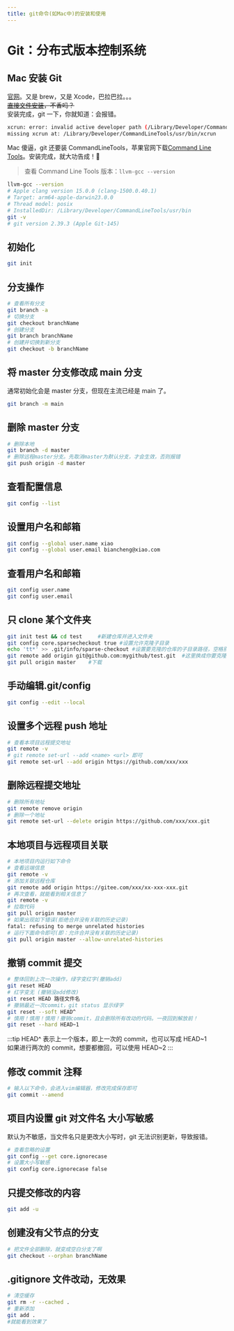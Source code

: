 ```yaml
---
title: git命令(如Mac中)的安装和使用
---
```


# Git：分布式版本控制系统

## Mac 安装 Git

[官网](https://git-scm.com/downloads)。又是 brew，又是 Xcode，巴拉巴拉。。。  
~~[直接文件安装](https://sourceforge.net/projects/git-osx-installer/)，不香吗？~~  
安装完成，git 一下，你就知道：会报错。

```bash
xcrun: error: invalid active developer path (/Library/Developer/CommandLineTools),
missing xcrun at: /Library/Developer/CommandLineTools/usr/bin/xcrun
```

Mac 傻逼，git 还要装 CommandLineTools，苹果官网下载[Command Line Tools](https://developer.apple.com/download/all/?q=Command)。安装完成，就大功告成！:dart:

> 查看 Command Line Tools 版本：`llvm-gcc --version`

```bash
llvm-gcc --version
# Apple clang version 15.0.0 (clang-1500.0.40.1)
# Target: arm64-apple-darwin23.0.0
# Thread model: posix
# InstalledDir: /Library/Developer/CommandLineTools/usr/bin
git -v
# git version 2.39.3 (Apple Git-145)
```

## 初始化

```bash
git init
```

## 分支操作

```bash
# 查看所有分支
git branch -a
# 切换分支
git checkout branchName
# 创建分支
git branch branchName
# 创建并切换到新分支
git checkout -b branchName
```

## 将 master 分支修改成 main 分支

通常初始化会是 master 分支，但现在主流已经是 main 了。

```bash
git branch -m main
```

## 删除 master 分支

```bash
# 删除本地
git branch -d master
# 删除远程master分支。先取消master为默认分支，才会生效，否则报错
git push origin -d master
```

## 查看配置信息

```bash
git config --list
```

## 设置用户名和邮箱

```bash
git config --global user.name xiao
git config --global user.email biancheng@xiao.com
```

## 查看用户名和邮箱

```bash
git config user.name
git config user.email
```

## 只 clone 某个文件夹

```bash
git init test && cd test     #新建仓库并进入文件夹
git config core.sparsecheckout true #设置允许克隆子目录
echo 'tt*' >> .git/info/sparse-checkout #设置要克隆的仓库的子目录路径，空格别漏
git remote add origin git@github.com:mygithub/test.git  #这里换成你要克隆的项目和库
git pull origin master    #下载
```

## 手动编辑.git/config

```sh
git config --edit --local
```

## 设置多个远程 push 地址

```bash
# 查看本项目远程提交地址
git remote -v
# git remote set-url --add <name> <url> 即可
git remote set-url --add origin https://github.com/xxx/xxx
```

## 删除远程提交地址

```bash
# 删除所有地址
git remote remove origin
# 删除一个地址
git remote set-url --delete origin https://github.com/xxx/xxx.git
```

## 本地项目与远程项目关联

```bash
# 本地项目内运行如下命令
# 查看远端信息
git remote -v
# 添加关联远程仓库
git remote add origin https://gitee.com/xxx/xx-xxx-xxx.git
# 再次查看，就能看到相关信息了
git remote -v
# 拉取代码
git pull origin master
# 如果出现如下错误(拒绝合并没有关联的历史记录)
fatal: refusing to merge unrelated histories
# 运行下面命令即可(即：允许合并没有关联的历史记录)
git pull origin master --allow-unrelated-histories
```

## 撤销 commit 提交

```bash
# 整体回到上次一次操作，绿字变红字(撤销add)
git reset HEAD
# 红字变无 (撤销没add修改)
git reset HEAD 路径文件名
# 撤销最近一次commit，git status 显示绿字
git reset --soft HEAD^
# 慎用！慎用！慎用！撤销commit，且会删除所有改动的代码。一夜回到解放前！
git reset --hard HEAD~1
```

:::tip
HEAD^ 表示上一个版本，即上一次的 commit，也可以写成 HEAD~1  
如果进行两次的 commit，想要都撤回，可以使用 HEAD~2
:::

## 修改 commit 注释

```bash
# 输入以下命令，会进入vim编辑器，修改完成保存即可
git commit --amend
```

## 项目内设置 git 对文件名 大小写敏感

默认为不敏感，当文件名只是更改大小写时，git 无法识别更新，导致报错。

```bash
# 查看忽略的设置
git config --get core.ignorecase
# 设置大小写敏感
git config core.ignorecase false
```

## 只提交修改的内容

```bash
git add -u
```

## 创建没有父节点的分支

```bash
# 把文件全部删除，就变成空白分支了啊
git checkout --orphan branchName
```

## .gitignore 文件改动，无效果

```bash
# 清空缓存
git rm -r --cached .
# 重新添加
git add .
#就能看到效果了
```
